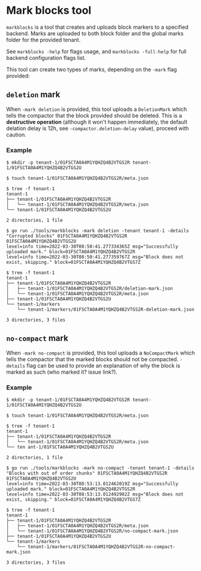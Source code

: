 # Mark blocks tool

`markblocks` is a tool that creates and uploads block markers to a specified backend.
Marks are uploaded to both block folder and the global marks folder for the provided tenant.

See `markblocks -help` for flags usage, and `markblocks -full-help` for full backend configuration flags list.

This tool can create two types of marks, depending on the `-mark` flag provided:

## `deletion` mark

When `-mark deletion` is provided, this tool uploads a `DeletionMark` which tells the compactor that the block provided should be deleted.
This is a **destructive operation** (although it won't happen immediately, the default delation delay is 12h, see `-compactor.deletion-delay` value), proceed with caution.

### Example

```
$ mkdir -p tenant-1/01FSCTA0A4M1YQHZQ4B2VTGS2R tenant-1/01FSCTA0A4M1YQHZQ4B2VTGS2U

$ touch tenant-1/01FSCTA0A4M1YQHZQ4B2VTGS2R/meta.json

$ tree -f tenant-1
tenant-1
├── tenant-1/01FSCTA0A4M1YQHZQ4B2VTGS2R
│   └── tenant-1/01FSCTA0A4M1YQHZQ4B2VTGS2R/meta.json
└── tenant-1/01FSCTA0A4M1YQHZQ4B2VTGS2U

2 directories, 1 file

$ go run ./tools/markblocks -mark deletion -tenant tenant-1 -details "Corrupted blocks" 01FSCTA0A4M1YQHZQ4B2VTGS2R 01FSCTA0A4M1YQHZQ4B2VTGS2U
level=info time=2022-03-30T08:50:41.277334365Z msg="Successfully uploaded mark." block=01FSCTA0A4M1YQHZQ4B2VTGS2R
level=info time=2022-03-30T08:50:41.277359767Z msg="Block does not exist, skipping." block=01FSCTA0A4M1YQHZQ4B2VTGS7Z

$ tree -f tenant-1
tenant-1
├── tenant-1/01FSCTA0A4M1YQHZQ4B2VTGS2R
│   ├── tenant-1/01FSCTA0A4M1YQHZQ4B2VTGS2R/deletion-mark.json
│   └── tenant-1/01FSCTA0A4M1YQHZQ4B2VTGS2R/meta.json
├── tenant-1/01FSCTA0A4M1YQHZQ4B2VTGS2U
└── tenant-1/markers
    └── tenant-1/markers/01FSCTA0A4M1YQHZQ4B2VTGS2R-deletion-mark.json

3 directories, 3 files
```

## `no-compact` mark

When `-mark no-compact` is provided, this tool uploads a `NoCompactMark` which tells the compactor that the marked blocks should not be compacted.
`-details` flag can be used to provide an explanation of why the block is marked as such (who marked it? issue link?).

### Example

```
$ mkdir -p tenant-1/01FSCTA0A4M1YQHZQ4B2VTGS2R tenant-1/01FSCTA0A4M1YQHZQ4B2VTGS2U

$ touch tenant-1/01FSCTA0A4M1YQHZQ4B2VTGS2R/meta.json

$ tree -f tenant-1
tenant-1
├── tenant-1/01FSCTA0A4M1YQHZQ4B2VTGS2R
│   └── tenant-1/01FSCTA0A4M1YQHZQ4B2VTGS2R/meta.json
└── ten ant-1/01FSCTA0A4M1YQHZQ4B2VTGS2U

2 directories, 1 file

$ go run ./tools/markblocks -mark no-compact -tenant tenant-1 -details "Blocks with out of order chunks" 01FSCTA0A4M1YQHZQ4B2VTGS2R 01FSCTA0A4M1YQHZQ4B2VTGS2U
level=info time=2022-03-30T08:53:13.012462019Z msg="Successfully uploaded mark." block=01FSCTA0A4M1YQHZQ4B2VTGS2R
level=info time=2022-03-30T08:53:13.012492902Z msg="Block does not exist, skipping." block=01FSCTA0A4M1YQHZQ4B2VTGS7Z

$ tree -f tenant-1
tenant-1
├── tenant-1/01FSCTA0A4M1YQHZQ4B2VTGS2R
│   ├── tenant-1/01FSCTA0A4M1YQHZQ4B2VTGS2R/meta.json
│   └── tenant-1/01FSCTA0A4M1YQHZQ4B2VTGS2R/no-compact-mark.json
├── tenant-1/01FSCTA0A4M1YQHZQ4B2VTGS2U
└── tenant-1/markers
    └── tenant-1/markers/01FSCTA0A4M1YQHZQ4B2VTGS2R-no-compact-mark.json

3 directories, 3 files
```
